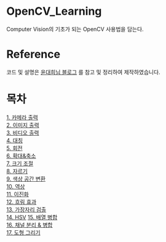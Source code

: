 # OpenCV_Learning
Computer Vision의 기초가 되는 OpenCV 사용법을 담는다.

# Reference
코드 및 설명은 [윤대희님 블로그](https://076923.github.io/posts/#Python-OpenCV)
를 참고 및 정리하여 제작하였습니다.

# 목차
[1. 카메라 출력](https://github.com/CV-JaeHa/OpenCV_Learning/blob/main/1.%20%EC%B9%B4%EB%A9%94%EB%9D%BC%20%EC%B6%9C%EB%A0%A5.py)  
[2. 이미지 출력](https://github.com/CV-JaeHa/OpenCV_Learning/blob/main/2.%20%EC%9D%B4%EB%AF%B8%EC%A7%80%20%EC%B6%9C%EB%A0%A5.py)  
[3. 비디오 출력](https://github.com/CV-JaeHa/OpenCV_Learning/blob/main/3.%20%EB%B9%84%EB%94%94%EC%98%A4%20%EC%B6%9C%EB%A0%A5.py)  
[4. 대칭](https://github.com/CV-JaeHa/OpenCV_Learning/blob/main/4.%20%EB%8C%80%EC%B9%AD.py)  
[5. 회전](https://github.com/CV-JaeHa/OpenCV_Learning/blob/main/5.%20%ED%9A%8C%EC%A0%84.py)  
[6. 확대&축소](https://github.com/CV-JaeHa/OpenCV_Learning/blob/main/6.%20%ED%99%95%EB%8C%80%26%EC%B6%95%EC%86%8C.py)  
[7. 크기 조절](https://github.com/CV-JaeHa/OpenCV_Learning/blob/main/7.%20%ED%81%AC%EA%B8%B0%20%EC%A1%B0%EC%A0%88.py)  
[8. 자르기](https://github.com/CV-JaeHa/OpenCV_Learning/blob/main/8.%20%EC%9E%90%EB%A5%B4%EA%B8%B0.py)  
[9. 색상 공간 변환](https://github.com/CV-JaeHa/OpenCV_Learning/blob/main/9.%20%EC%83%89%EC%83%81%20%EA%B3%B5%EA%B0%84%20%EB%B3%80%ED%99%98.py)  
[10. 역상](https://github.com/CV-JaeHa/OpenCV_Learning/blob/main/10.%20%EC%97%AD%EC%83%81.py)  
[11. 이진화](https://github.com/CV-JaeHa/OpenCV_Learning/blob/main/11.%20%EC%9D%B4%EC%A7%84%ED%99%94.py)  
[12. 흐림 효과](https://github.com/CV-JaeHa/OpenCV_Learning/blob/main/12.%20%ED%9D%90%EB%A6%BC%20%ED%9A%A8%EA%B3%BC.py)  
[13. 가장자리 검출](https://github.com/CV-JaeHa/OpenCV_Learning/blob/main/13.%20%EA%B0%80%EC%9E%A5%EC%9E%90%EB%A6%AC%20%EA%B2%80%EC%B6%9C.py)  
[14. HSV](https://github.com/CV-JaeHa/OpenCV_Learning/blob/main/14.%20HSV.py)
[15. 배열 병합](https://github.com/CV-JaeHa/OpenCV_Learning/blob/main/15.%20%EB%B0%B0%EC%97%B4%20%EB%B3%91%ED%95%A9.py)  
[16. 채널 분리 & 병합](https://github.com/CV-JaeHa/OpenCV_Learning/blob/main/16.%20%EC%B1%84%EB%84%90%20%EB%B6%84%EB%A6%AC%20%26%20%EB%B3%91%ED%95%A9.py)  
[17. 도형 그리기]()